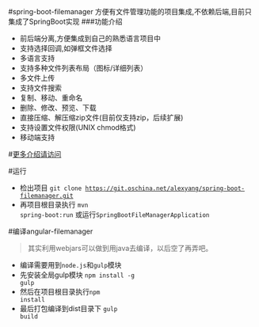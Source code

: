 #spring-boot-filemanager
方便有文件管理功能的项目集成,不依赖后端,目前只集成了SpringBoot实现
###功能介绍
* 前后端分离,方便集成到自己的熟悉语言项目中
* 支持选择回调,如弹框文件选择
* 多语言支持
* 支持多种文件列表布局（图标/详细列表）
* 多文件上传
* 支持文件搜索
* 复制、移动、重命名
* 删除、修改、预览、下载
* 直接压缩、解压缩zip文件(目前仅支持zip，后续扩展)
* 支持设置文件权限(UNIX chmod格式)
* 移动端支持


#[更多介绍请访问](http://shaofan.org/angular-filemanager/)

#运行
* 检出项目 <code class="code-normal">git clone https://git.oschina.net/alexyang/spring-boot-filemanager.git</code>
* 再项目根目录执行 <code class="code-normal">mvn spring-boot:run</code> 或运行<code class="code-normal">SpringBootFileManagerApplication</code>

#编译angular-filemanager

> 其实利用webjars可以做到用java去编译，以后空了再弄吧。

* 编译需要用到<code class="code-normal">node.js</code>和<code class="code-normal">gulp</code>模块
* 先安装全局gulp模块 <code class="code-normal">npm install -g gulp</code>
* 然后在项目根目录执行<code class="code-normal">npm install</code>
* 最后打包编译到dist目录下 <code class="code-normal">gulp build</code>



